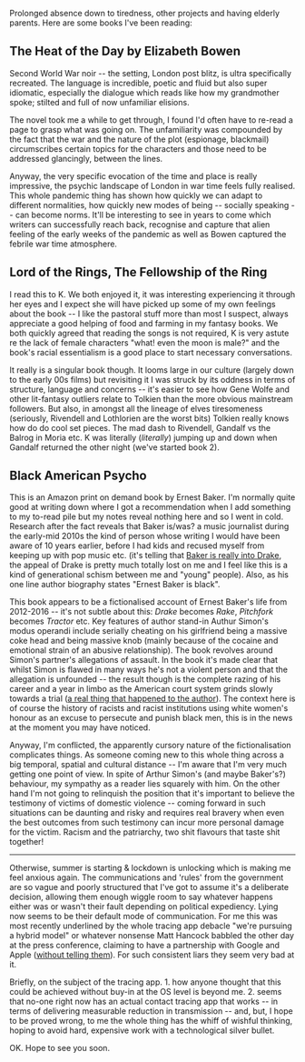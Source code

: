 Prolonged absence down to tiredness, other projects and having elderly parents. Here are some books I've been reading:

## The Heat of the Day by Elizabeth Bowen

Second World War noir -- the setting, London post blitz, is ultra specifically recreated. The language is incredible, poetic and fluid but also super idiomatic, especially the dialogue which reads like how my grandmother spoke; stilted and full of now unfamiliar elisions. 

The novel took me a while to get through, I found I'd often have to re-read a page to grasp what was going on. The unfamiliarity was compounded by the fact that the war and the nature of the plot (espionage, blackmail) circumscribes certain topics for the characters and those need to be addressed glancingly, between the lines. 

Anyway, the very specific evocation of the time and place is really impressive, the psychic landscape of London in war time feels fully realised. This whole pandemic thing has shown how quickly we can adapt to different normalities, how quickly new modes of being -- socially speaking -- can become norms. It'll be interesting to see in years to come which writers can successfully reach back, recognise and capture that alien feeling of the early weeks of the pandemic as well as Bowen captured the febrile war time atmosphere.

## Lord of the Rings, The Fellowship of the Ring

I read this to K. We both enjoyed it, it was interesting experiencing it through her eyes and I expect she will have picked up some of my own feelings about the book -- I like the pastoral stuff more than most I suspect, always appreciate a good helping of food and farming in my fantasy books. We both quickly agreed that reading the songs is not required, K is very astute re the lack of female characters "what! even the moon is male?" and the book's racial essentialism is a good place to start necessary conversations.

It really is a singular book though. It looms large in our culture (largely down to the early 00s films) but revisiting it I was struck by its oddness in terms of structure, language and concerns -- it's easier to see how Gene Wolfe and other lit-fantasy outliers relate to Tolkien than the more obvious mainstream followers. But also, in amongst all the lineage of elves tiresomeness (seriously, Rivendell and Lothlorien are the worst bits) Tolkien really knows how do do cool set pieces. The mad dash to Rivendell, Gandalf vs the Balrog in Moria etc. K was literally (_literally_) jumping up and down when Gandalf returned the other night (we've started book 2).

## Black American Psycho

This is an Amazon print on demand book by Ernest Baker. I'm normally quite good at writing down where I got a recommendation when I add something to my to-read pile but my notes reveal nothing here and so I went in cold. Research after the fact reveals that Baker is/was? a music journalist during the early-mid 2010s the kind of person whose writing I would have been aware of 10 years earlier, before I had kids and recused myself from keeping up with pop music etc. (it's telling that [Baker is really into Drake](https://www.complex.com/style/drake-coachella-profile), the appeal of Drake is pretty much totally lost on me and I feel like this is a kind of generational schism between me and "young" people). Also, as his one line author biography states "Ernest Baker is black". 

This book appears to be a fictionalised account of Ernest Baker's life from 2012-2016 -- it's not subtle about this: _Drake_ becomes _Rake_, _Pitchfork_ becomes _Tractor_ etc. Key features of author stand-in Authur Simon's modus operandi include serially cheating on his girlfriend being a massive coke head and being massive knob (mainly because of the cocaine and emotional strain of an abusive relationship). The book revolves around Simon's partner's allegations of assault. In the book it's made clear that whilst Simon is flawed in many ways he's not a violent person and that the allegation is unfounded -- the result though is the complete razing of his career and a year in limbo as the American court system grinds slowly towards a trial ([a real thing that happened to the author](https://jezebel.com/ernest-baker-makes-a-number-of-new-accusations-after-as-1783867583)). The context here is of course the history of racists and racist institutions using white women's honour as an excuse to persecute and punish black men, this is in the news at the moment you may have noticed. 

Anyway, I'm conflicted, the apparently cursory nature of the fictionalisation complicates things. As someone coming new to this whole thing across a big temporal, spatial and cultural distance -- I'm aware that I'm very much getting one point of view. In spite of Arthur Simon's (and maybe Baker's?) behaviour, my sympathy as a reader lies squarely with him. On the other hand I'm not going to relinquish the position that it's important to believe the testimony of victims of domestic violence -- coming forward in such situations can be daunting and risky and requires real bravery when even the best outcomes from such testimony can incur more personal damage for the victim. Racism and the patriarchy, two shit flavours that taste shit together!

---

Otherwise, summer is starting & lockdown is unlocking which is making me feel anxious again. The communications and 'rules' from the government are so vague and poorly structured that I've got to assume it's a deliberate decision, allowing them enough wiggle room to say whatever happens either was or wasn't their fault depending on political expediency. Lying now seems to be their default mode of communication. For me this was most recently underlined by the whole tracing app debacle "we're pursuing a hybrid model" or whatever nonsense Matt Hancock babbled the other day at the press conference, claiming to have a partnership with Google and Apple ([without telling them](https://www.theguardian.com/world/2020/jun/19/apple-and-google-not-told-of-uk-plans-to-use-their-tech-with-nhs-app)). For such consistent liars they seem very bad at it.

Briefly, on the subject of the tracing app. 1. how anyone thought that this could be achieved without buy-in at the OS level is beyond me. 2. seems that no-one right now has an actual contact tracing app that works -- in terms of delivering measurable reduction in transmission -- and, but, I hope to be proved wrong, to me the whole thing has the whiff of wishful thinking, hoping to avoid hard, expensive work with a technological silver bullet.

OK. Hope to see you soon.